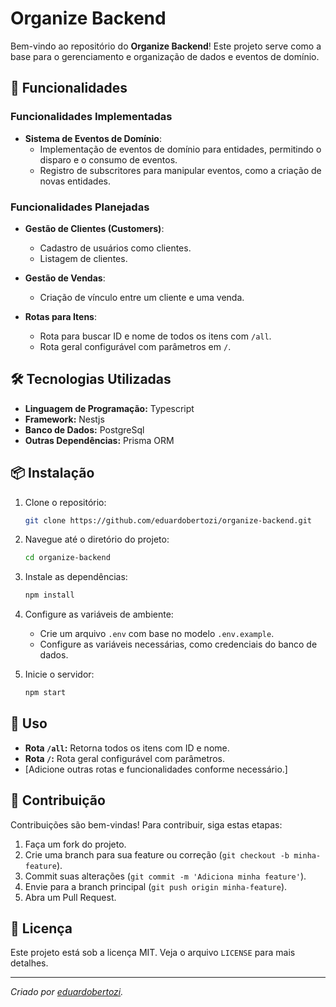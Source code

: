 # Organize Backend

Bem-vindo ao repositório do **Organize Backend**! Este projeto serve como a base para o gerenciamento e organização de dados e eventos de domínio.

## 🚀 Funcionalidades

### Funcionalidades Implementadas

- **Sistema de Eventos de Domínio**:
  - Implementação de eventos de domínio para entidades, permitindo o disparo e o consumo de eventos.
  - Registro de subscritores para manipular eventos, como a criação de novas entidades.

### Funcionalidades Planejadas

- **Gestão de Clientes (Customers)**:

  - Cadastro de usuários como clientes.
  - Listagem de clientes.

- **Gestão de Vendas**:

  - Criação de vínculo entre um cliente e uma venda.

- **Rotas para Itens**:
  - Rota para buscar ID e nome de todos os itens com `/all`.
  - Rota geral configurável com parâmetros em `/`.

## 🛠️ Tecnologias Utilizadas

- **Linguagem de Programação:** Typescript
- **Framework:** Nestjs
- **Banco de Dados:** PostgreSql
- **Outras Dependências:** Prisma ORM

## 📦 Instalação

1. Clone o repositório:

   ```bash
   git clone https://github.com/eduardobertozi/organize-backend.git
   ```

2. Navegue até o diretório do projeto:

   ```bash
   cd organize-backend
   ```

3. Instale as dependências:

   ```bash
   npm install
   ```

4. Configure as variáveis de ambiente:

   - Crie um arquivo `.env` com base no modelo `.env.example`.
   - Configure as variáveis necessárias, como credenciais do banco de dados.

5. Inicie o servidor:
   ```bash
   npm start
   ```

## 🔧 Uso

- **Rota `/all`:** Retorna todos os itens com ID e nome.
- **Rota `/`:** Rota geral configurável com parâmetros.
- [Adicione outras rotas e funcionalidades conforme necessário.]

## 🤝 Contribuição

Contribuições são bem-vindas! Para contribuir, siga estas etapas:

1. Faça um fork do projeto.
2. Crie uma branch para sua feature ou correção (`git checkout -b minha-feature`).
3. Commit suas alterações (`git commit -m 'Adiciona minha feature'`).
4. Envie para a branch principal (`git push origin minha-feature`).
5. Abra um Pull Request.

## 📄 Licença

Este projeto está sob a licença MIT. Veja o arquivo `LICENSE` para mais detalhes.

---

_Criado por [eduardobertozi](https://github.com/eduardobertozi)._
